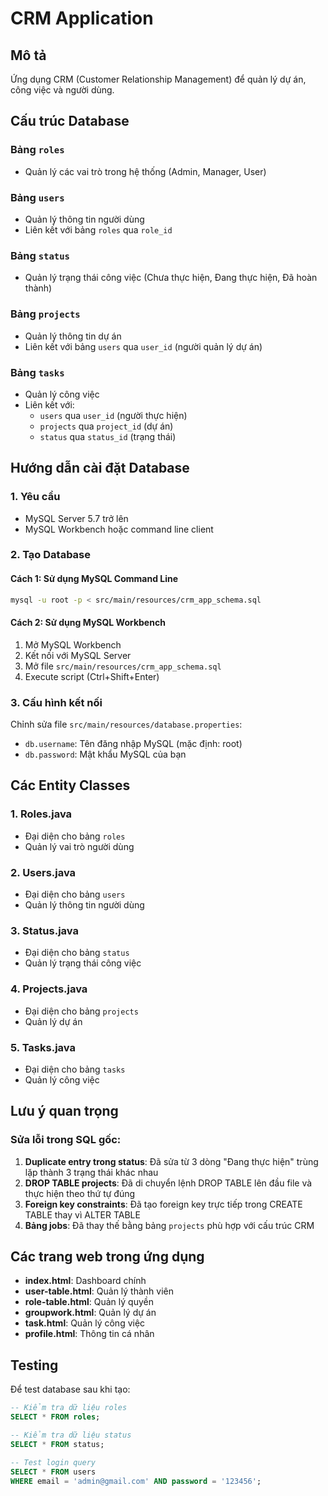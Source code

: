 # CRM Application

## Mô tả
Ứng dụng CRM (Customer Relationship Management) để quản lý dự án, công việc và người dùng.

## Cấu trúc Database

### Bảng `roles`
- Quản lý các vai trò trong hệ thống (Admin, Manager, User)

### Bảng `users`
- Quản lý thông tin người dùng
- Liên kết với bảng `roles` qua `role_id`

### Bảng `status`
- Quản lý trạng thái công việc (Chưa thực hiện, Đang thực hiện, Đã hoàn thành)

### Bảng `projects`
- Quản lý thông tin dự án
- Liên kết với bảng `users` qua `user_id` (người quản lý dự án)

### Bảng `tasks`
- Quản lý công việc
- Liên kết với:
  - `users` qua `user_id` (người thực hiện)
  - `projects` qua `project_id` (dự án)
  - `status` qua `status_id` (trạng thái)

## Hướng dẫn cài đặt Database

### 1. Yêu cầu
- MySQL Server 5.7 trở lên
- MySQL Workbench hoặc command line client

### 2. Tạo Database

#### Cách 1: Sử dụng MySQL Command Line
```bash
mysql -u root -p < src/main/resources/crm_app_schema.sql
```

#### Cách 2: Sử dụng MySQL Workbench
1. Mở MySQL Workbench
2. Kết nối với MySQL Server
3. Mở file `src/main/resources/crm_app_schema.sql`
4. Execute script (Ctrl+Shift+Enter)

### 3. Cấu hình kết nối
Chỉnh sửa file `src/main/resources/database.properties`:
- `db.username`: Tên đăng nhập MySQL (mặc định: root)
- `db.password`: Mật khẩu MySQL của bạn

## Các Entity Classes

### 1. Roles.java
- Đại diện cho bảng `roles`
- Quản lý vai trò người dùng

### 2. Users.java
- Đại diện cho bảng `users`
- Quản lý thông tin người dùng

### 3. Status.java
- Đại diện cho bảng `status`
- Quản lý trạng thái công việc

### 4. Projects.java
- Đại diện cho bảng `projects`
- Quản lý dự án

### 5. Tasks.java
- Đại diện cho bảng `tasks`
- Quản lý công việc

## Lưu ý quan trọng

### Sửa lỗi trong SQL gốc:
1. **Duplicate entry trong status**: Đã sửa từ 3 dòng "Đang thực hiện" trùng lặp thành 3 trạng thái khác nhau
2. **DROP TABLE projects**: Đã di chuyển lệnh DROP TABLE lên đầu file và thực hiện theo thứ tự đúng
3. **Foreign key constraints**: Đã tạo foreign key trực tiếp trong CREATE TABLE thay vì ALTER TABLE
4. **Bảng jobs**: Đã thay thế bằng bảng `projects` phù hợp với cấu trúc CRM

## Các trang web trong ứng dụng
- **index.html**: Dashboard chính
- **user-table.html**: Quản lý thành viên
- **role-table.html**: Quản lý quyền
- **groupwork.html**: Quản lý dự án
- **task.html**: Quản lý công việc
- **profile.html**: Thông tin cá nhân

## Testing
Để test database sau khi tạo:
```sql
-- Kiểm tra dữ liệu roles
SELECT * FROM roles;

-- Kiểm tra dữ liệu status
SELECT * FROM status;

-- Test login query
SELECT * FROM users 
WHERE email = 'admin@gmail.com' AND password = '123456';
```
